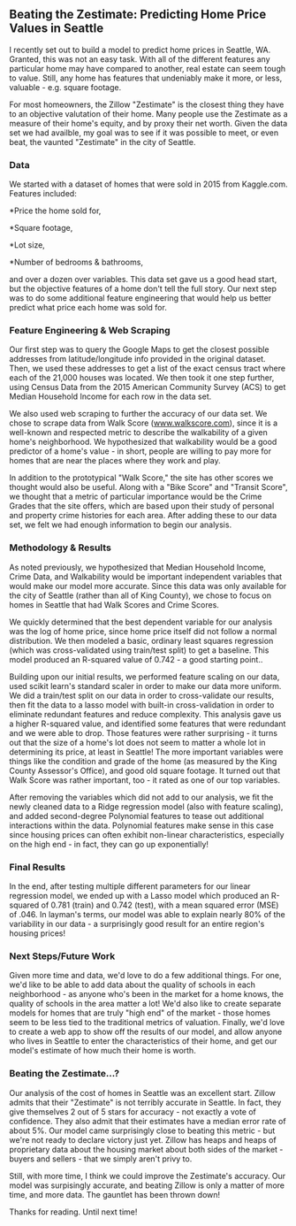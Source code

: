 ## Beating the Zestimate: Predicting Home Price Values in Seattle

I recently set out to build a model to predict home prices in Seattle, WA. Granted, this was not an easy task. With all of the different features any particular home may have compared to another, real estate can seem tough to value. Still, any home has features that undeniably make it more, or less, valuable - e.g. square footage.



For most homeowners, the Zillow "Zestimate" is the closest thing they have to an objective valutation of their home. Many people use the Zestimate as a measure of their home's equity, and by proxy their net worth. Given the data set we had availble, my goal was to see if it was possible to meet, or even beat, the vaunted "Zestimate" in the city of Seattle.

### Data

We started with a dataset of homes that were sold in 2015 from Kaggle.com. Features included:

*Price the home sold for,

*Square footage,

*Lot size,

*Number of bedrooms & bathrooms,

and over a dozen over variables. This data set gave us a good head start, but the objective features of a home don't tell the full story. Our next step was to do some additional feature engineering that would help us better predict what price each home was sold for.



### Feature Engineering & Web Scraping

Our first step was to query the Google Maps to get the closest possible addresses from latitude/longitude info provided in the original dataset. Then, we used these addresses to get a list of the exact census tract where each of the 21,000 houses was located. We then took it one step further, using Census Data from the 2015 American Community Survey (ACS) to get Median Household Income for each row in the data set.

We also used web scraping to further the accuracy of our data set. We chose to scrape data from Walk Score (www.walkscore.com), since it is a well-known and respected metric to describe the walkability of a given home's neighborhood. We hypothesized that walkability would be a good predictor of a home's value - in short, people are willing to pay more for homes that are near the places where they work and play.

In addition to the prototypical "Walk Score," the site has other scores we thought would also be useful. Along with a "Bike Score" and "Transit Score", we thought that a metric of particular importance would be the Crime Grades that the site offers, which are based upon their study of personal and property crime histories for each area. After adding these to our data set, we felt we had enough information to begin our analysis.



### Methodology & Results

As noted previously, we hypothesized that Median Household Income, Crime Data, and Walkability would be important independent variables that would make our model more accurate. Since this data was only available for the city of Seattle (rather than all of King County), we chose to focus on homes in Seattle that had Walk Scores and Crime Scores.

We quickly determined that the best dependent variable for our analysis was the log of home price, since home price itself did not follow a normal distribution. We then modeled a basic, ordinary least squares regression (which was cross-validated using train/test split) to get a baseline. This model produced an R-squared value of 0.742 - a good starting point..

Building upon our initial results, we performed feature scaling on our data, used scikit learn's standard scaler in order to make our data more uniform.
We did a train/test split on our data in order to cross-validate our results, then fit the data to a lasso model with built-in cross-validation in order to eliminate redundant features and reduce complexity. This analysis gave us a higher R-squared value, and identified some features that were redundant and we were able to drop. Those features were rather surprising - it turns out that the size of a home's lot does not seem to matter a whole lot in determining its price, at least in Seattle! The more important variables were things like the condition and grade of the home (as measured by the King County Assessor's Office), and good old square footage. It turned out that Walk Score was rather important, too - it rated as one of our top variables.

After removing the variables which did not add to our analysis, we fit the newly cleaned data to a Ridge regression model (also with feature scaling), and added second-degree Polynomial features to tease out additional interactions within the data. Polynomial features make sense in this case since housing prices can often exhibit non-linear characteristics, especially on the high end - in fact, they can go up exponentially!

### Final Results

In the end, after testing multiple different parameters for our linear regression model, we ended up with a Lasso model which produced an R-squared of 0.781 (train) and 0.742 (test), with a mean squared error (MSE) of .046. In layman's terms, our model was able to explain nearly 80% of the variability in our data - a surprisingly good result for an entire region's housing prices!

### Next Steps/Future Work

Given more time and data, we'd love to do a few additional things. For one, we'd like to be able to add data about the quality of schools in each neighborhood - as anyone who's been in the market for a home knows, the quality of schools in the area matter a lot! We'd also like to create separate models for homes that are truly "high end" of the market - those homes seem to be less tied to the traditional metrics of valuation. Finally, we'd love to create a web app to show off the results of our model, and allow anyone who lives in Seattle to enter the characteristics of their home, and get our model's estimate of how much their home is worth.

### Beating the Zestimate...?

Our analysis of the cost of homes in Seattle was an excellent start. Zillow admits that their "Zestimate" is not terribly accurate in Seattle. In fact, they give themselves 2 out of 5 stars for accuracy - not exactly a vote of confidence. They also admit that their estimates have a median error rate of about 5%. Our model came surprisingly close to beating this metric - but we're not ready to declare victory just yet. Zillow has heaps and heaps of proprietary data about the housing market about both sides of the market - buyers and sellers - that we simply aren't privy to.

Still, with more time, I think we could improve the Zestimate's accuracy. Our model was surpisingly accurate, and beating Zillow is only a matter of more time, and more data. The gauntlet has been thrown down!

Thanks for reading. Until next time!